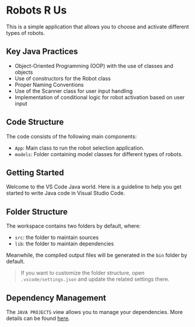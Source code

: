 # Robots R Us

This is a simple application that allows you to choose and activate different types of robots.

## Key Java Practices

- Object-Oriented Programming (OOP) with the use of classes and objects
- Use of constructors for the Robot class
- Proper Naming Conventions
- Use of the Scanner class for user input handling
- Implementation of conditional logic for robot activation based on user input

## Code Structure

The code consists of the following main components:
- `App`: Main class to run the robot selection application.
- `models`: Folder containing model classes for different types of robots.

## Getting Started

Welcome to the VS Code Java world. Here is a guideline to help you get started to write Java code in Visual Studio Code.

## Folder Structure

The workspace contains two folders by default, where:

- `src`: the folder to maintain sources
- `lib`: the folder to maintain dependencies

Meanwhile, the compiled output files will be generated in the `bin` folder by default.

> If you want to customize the folder structure, open `.vscode/settings.json` and update the related settings there.

## Dependency Management

The `JAVA PROJECTS` view allows you to manage your dependencies. More details can be found [here](https://github.com/microsoft/vscode-java-dependency#manage-dependencies).

